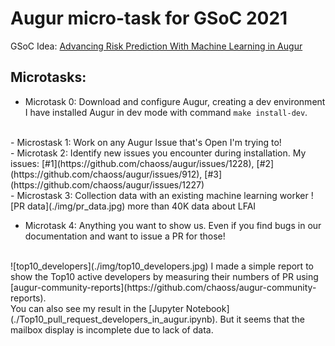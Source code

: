 Augur micro-task for GSoC 2021
==

GSoC Idea: [Advancing Risk Prediction With Machine Learning in Augur](https://github.com/chaoss/augur/issues/1179)

Microtasks:
  - 

- Microtask 0: 
Download and configure Augur, creating a dev environment
I have installed Augur in dev mode with command `make install-dev`.
<br>
- Microstask 1:
Work on any Augur Issue that's Open
 I'm trying to!
 <br>
- Microtask 2:
Identify new issues you encounter during installation.
My issues: [#1](https://github.com/chaoss/augur/issues/1228), [#2](https://github.com/chaoss/augur/issues/912), [#3](https://github.com/chaoss/augur/issues/1227)
<br>
- Microstask 3:
Collection data with an existing machine learning worker
![PR data](./img/pr_data.jpg)
more than 40K data about LFAI
<br>

- Microtask 4:
Anything you want to show us. Even if you find bugs in our documentation and want to issue a PR for those!
<br>
![top10_developers](./img/top10_developers.jpg)
I made a simple report to show the Top10 active developers by measuring their numbers of PR using [augur-community-reports](https://github.com/chaoss/augur-community-reports).
<br>
You can also see my result in the [Jupyter Notebook](./Top10_pull_request_developers_in_augur.ipynb). But it seems that the mailbox display is incomplete due to lack of data.
